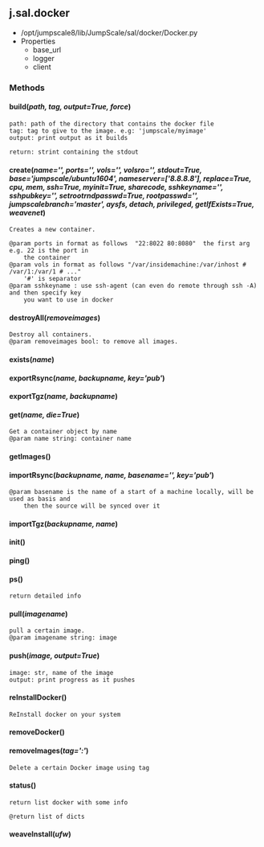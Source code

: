 <!-- toc -->
## j.sal.docker

- /opt/jumpscale8/lib/JumpScale/sal/docker/Docker.py
- Properties
    - base_url
    - logger
    - client

### Methods

#### build(*path, tag, output=True, force*) 

```
path: path of the directory that contains the docker file
tag: tag to give to the image. e.g: 'jumpscale/myimage'
output: print output as it builds

return: strint containing the stdout

```

#### create(*name='', ports='', vols='', volsro='', stdout=True, base='jumpscale/ubuntu1604', nameserver=['8.8.8.8'], replace=True, cpu, mem, ssh=True, myinit=True, sharecode, sshkeyname='', sshpubkey='', setrootrndpasswd=True, rootpasswd='', jumpscalebranch='master', aysfs, detach, privileged, getIfExists=True, weavenet*) 

```
Creates a new container.

@param ports in format as follows  "22:8022 80:8080"  the first arg e.g. 22 is the port in
    the container
@param vols in format as follows "/var/insidemachine:/var/inhost # /var/1:/var/1 # ..."
    '#' is separator
@param sshkeyname : use ssh-agent (can even do remote through ssh -A) and then specify key
    you want to use in docker

```

#### destroyAll(*removeimages*) 

```
Destroy all containers.
@param removeimages bool: to remove all images.

```

#### exists(*name*) 

#### exportRsync(*name, backupname, key='pub'*) 

#### exportTgz(*name, backupname*) 

#### get(*name, die=True*) 

```
Get a container object by name
@param name string: container name

```

#### getImages() 

#### importRsync(*backupname, name, basename='', key='pub'*) 

```
@param basename is the name of a start of a machine locally, will be used as basis and
    then the source will be synced over it

```

#### importTgz(*backupname, name*) 

#### init() 

#### ping() 

#### ps() 

```
return detailed info

```

#### pull(*imagename*) 

```
pull a certain image.
@param imagename string: image

```

#### push(*image, output=True*) 

```
image: str, name of the image
output: print progress as it pushes

```

#### reInstallDocker() 

```
ReInstall docker on your system

```

#### removeDocker() 

#### removeImages(*tag='<none>:<none>'*) 

```
Delete a certain Docker image using tag

```

#### status() 

```
return list docker with some info

@return list of dicts

```

#### weaveInstall(*ufw*) 


